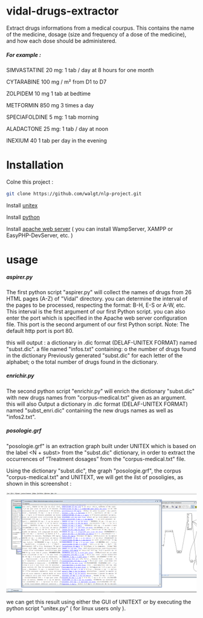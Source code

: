 # vidal-drugs-extractor
Extract drugs informations from a medical courpus.
This contains the name of the medicine, dosage (size and frequency of a dose of the medicine), and how each dose should be administered.

##### For example :
SIMVASTATINE 20 mg: 1 tab / day at 8 hours for one month

CYTARABINE 100 mg / m² from D1 to D7

ZOLPIDEM 10 mg 1 tab at bedtime

METFORMIN 850 mg 3 times a day

SPECIAFOLDINE 5 mg: 1 tab morning

ALADACTONE 25 mg: 1 tab / day at noon

INEXIUM 40 1 tab per day in the evening

# Installation
Colne this project :
```bash
git clone https://github.com/walgt/nlp-project.git
```
Install [unitex](https://unitexgramlab.org/)

Install [python](https://www.python.org/)

Install [apache web server](https://httpd.apache.org/) ( you can install WampServer, XAMPP or EasyPHP-DevServer, etc. )





# usage
##### aspirer.py
The first python script "aspirer.py" will collect the names of drugs from 26 HTML pages (A-Z) of "Vidal" directory.
you can determine the interval of the pages to be processed, respecting the format: B-H, E-S or A-W, etc. This interval is the first argument of our first Python script.
you can also enter the port which is specified in the Apache web server configuration file. This port is the second argument of our first Python script.
Note: The default http port is port 80.

this will output : 
a dictionary in .dic format (DELAF-UNITEX FORMAT) named "subst.dic".
a file named "infos.txt" containing:
o the number of drugs found in the dictionary Previously generated "subst.dic" for each letter of the alphabet;
o the total number of drugs found in the dictionary.

##### enrichir.py
The second python script "enrichir.py" will enrich the dictionary "subst.dic" with new drugs names from "corpus-medical.txt" given as an argument.
this will  also  Output a dictionary in .dic format (DELAF-UNITEX FORMAT) named "subst_enri.dic" containing the new drugs names as well as "infos2.txt".

##### posologie.grf
"posologie.grf" is an extraction graph built under UNITEX which is based on the label <N + subst> from the "subst.dic" dictionary, in order to extract the occurrences of
“Treatment dosages” from the "corpus-medical.txt" file.

Using the dictionary "subst.dic", the graph "posologie.grf", the corpus "corpus-medical.txt" and UNITEXT, we will get the ilst of posoligies, as shown in this screenshot :

![](images/unitex_r.PNG)

we can get this result using either the GUI of UNITEXT or by executing the python script "unitex.py" ( for linux users only ).
 

